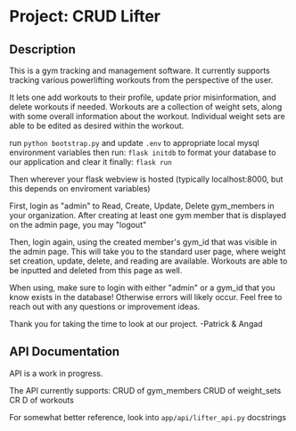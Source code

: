 # Project: CRUD Lifter

## Description
This is a gym tracking and management software. It currently supports tracking various powerlifting workouts from the perspective of the user.

It lets one add workouts to their profile, update prior misinformation, and delete workouts if needed. Workouts are a collection of weight sets, along with some overall information about the workout. Individual weight sets are able to be edited as desired within the workout.

run `python bootstrap.py` and update `.env` to appropriate local mysql environment variables
then run: `flask initdb` to format your database to our application and clear it
finally:  `flask run`

Then wherever your flask webview is hosted (typically localhost:8000, but this depends on enviroment variables)

First, login as "admin" to Read, Create, Update, Delete gym_members in your organization. After creating at least one gym member that is displayed on the admin page, you may "logout"

Then, login again, using the created member's gym_id that was visible in the admin page. This will take you to the standard user page, where weight set creation, update, delete, and reading are available. 
Workouts are able to be inputted and deleted from this page as well.

When using, make sure to login with either "admin" or a gym_id that you know exists in the database! Otherwise errors will likely occur. Feel free to reach out with any questions or improvement ideas. 

Thank you for taking the time to look at our project. -Patrick & Angad
## API Documentation
API is a work in progress.

The API currently supports:
    CRUD of gym_members
    CRUD of weight_sets
    CR D of workouts

For somewhat better reference, look into `app/api/lifter_api.py` docstrings
